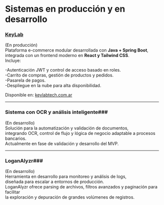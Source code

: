 # Sistemas en producción y en desarrollo

### **[KeyLab](https://keylabtech.com.ar/contact)** 
(En producción)</br> 
Plataforma e-commerce modular desarrollada con **Java + Spring Boot**,</br> 
integrada con un frontend moderno en **React y Tailwind CSS**.</br> 
Incluye:</br> 

  -Autenticación JWT y control de acceso basado en roles.</br>
  -Carrito de compras, gestión de productos y pedidos.</br>
  -Pasarela de pagos.</br>
  -Despliegue en la nube para alta disponibilidad.</br>
  
Disponible en: [keylabtech.com.ar](https://keylabtech.com.ar)

---
### **Sistema con OCR y análisis inteligente**### 
(En desarrollo)</br> 
Solución para la automatización y validación de documentos,</br> 
integrando OCR, control de flujo y lógica de negocio adaptable a procesos bancarios.</br>
Actualmente en fase de validación y desarrollo del MVP.

---
### **LoganAlyzr**### 
(En desarrollo)</br> 
Herramienta en desarrollo para monitoreo y análisis de logs, </br>
diseñada para escalar a entornos de producción.</br>
LoganAlyzr ofrece parsing de archivos, filtros avanzados y paginación para facilitar</br>
la exploración y depuración de grandes volúmenes de registros.</br>

